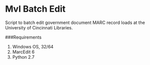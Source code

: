 MvI Batch Edit
==============

Script to batch edit government document MARC record loads at the University of Cincinnati Libraries.

###Requirements
1. Windows OS, 32/64
1. MarcEdit 6
1. Python 2.7
